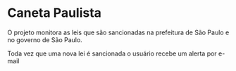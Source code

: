 <h1>Caneta Paulista</h1>
<p>O projeto monitora as leis que são sancionadas na prefeitura de São Paulo e no governo de São Paulo.
<p>Toda vez que uma nova lei é sancionada o usuário recebe um alerta por e-mail</p>
